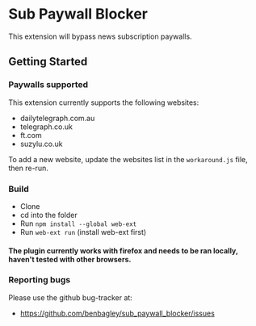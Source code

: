 # Sub Paywall Blocker

This extension will bypass news subscription paywalls.

## Getting Started

### Paywalls supported

This extension currently supports the following websites:

- dailytelegraph.com.au
- telegraph.co.uk
- ft.com
- suzylu.co.uk

To add a new website, update the websites list in the `workaround.js` file, then re-run.

### Build

- Clone
- cd into the folder
- Run `npm install --global web-ext`
- Run `web-ext run` (install web-ext first)

#### The plugin currently works with firefox and needs to be ran locally, haven't tested with other browsers.

### Reporting bugs

Please use the github bug-tracker at:

- https://github.com/benbagley/sub_paywall_blocker/issues
